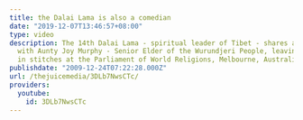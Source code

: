 ```yaml
---
title: the Dalai Lama is also a comedian
date: "2019-12-07T13:46:57+08:00"
type: video
description: The 14th Dalai Lama - spiritual leader of Tibet - shares a funny exchange
  with Aunty Joy Murphy - Senior Elder of the Wurundjeri People, leaving the audience
  in stitches at the Parliament of World Religions, Melbourne, Australia (9 Dec 2009)
publishdate: "2009-12-24T07:22:28.000Z"
url: /thejuicemedia/3DLb7NwsCTc/
providers:
  youtube:
    id: 3DLb7NwsCTc
---
```

